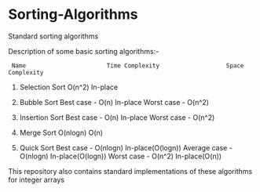 # Sorting-Algorithms
Standard sorting algorithms

Description of some basic sorting algorithms:-

     Name                       Time Complexity                   Space Complexity

1. Selection Sort                 O(n^2)                              In-place

2. Bubble Sort                  Best case - O(n)                      In-place
                                Worst case - O(n^2)

3. Insertion Sort               Best case - O(n)                      In-place
                                Worst case - O(n^2)     

4. Merge Sort                     O(nlogn)                              O(n)

5. Quick Sort                   Best case - O(nlogn)                  In-place(O(logn))
                                Average case - O(nlogn)               In-place(O(logn))
                                Worst case - O(n^2)                   In-place(O(n))
                                

This repository also contains standard implementations of these algorithms for integer arrays
